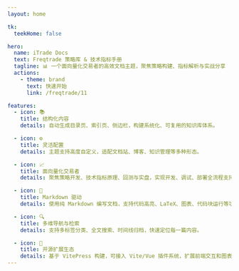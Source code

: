 ```yaml
---
layout: home

tk:
  teekHome: false

hero:
  name: iTrade Docs
  text: Freqtrade 策略库 & 技术指标手册
  tagline: 📊 一个面向量化交易者的高效文档主题，聚焦策略构建、指标解析与实战分享
  actions:
    - theme: brand
      text: 快速开始
      link: /freqtrade/11

features:
  - icon: 📚
    title: 结构化内容
    details: 自动生成目录页、索引页、侧边栏，构建系统化、可复用的知识库体系。

  - icon: ⚙️
    title: 灵活配置
    details: 主题支持高度自定义，适配文档站、博客、知识管理等多种形态。

  - icon: 📈
    title: 面向量化交易者
    details: 聚焦策略开发、技术指标原理、回测与实盘，实现开发、调试、部署全流程支持。

  - icon: 🧩
    title: Markdown 驱动
    details: 使用纯 Markdown 编写文档，支持代码高亮、LaTeX、图表、代码块运行等功能。

  - icon: 🔍
    title: 多维导航与检索
    details: 支持多标签分类、全文搜索、时间线归档，快速定位每一篇内容。

  - icon: 🚀
    title: 开源扩展生态
    details: 基于 VitePress 构建，可接入 Vite/Vue 插件系统，扩展前端交互和图表能力。
---
```

